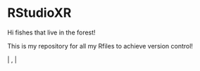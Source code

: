 # RStudioXR

Hi fishes that live in the forest!

This is my repository for all my Rfiles to achieve version control!

| , |
